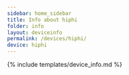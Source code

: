 ```yaml
---
sidebar: home_sidebar
title: Info about hiphi
folder: info
layout: deviceinfo
permalink: /devices/hiphi/
device: hiphi
---
```

{% include templates/device_info.md %}
